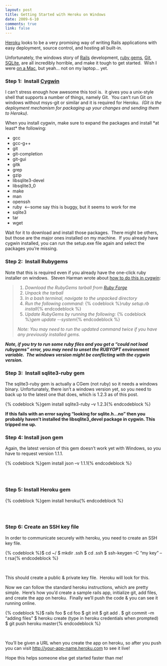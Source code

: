 ```yaml
--- 
layout: post
title: Getting Started with Heroku on Windows
date: 2009-6-10
comments: true
link: false
---
```

<p><a href="http://heroku.com" target="_blank">Heroku</a> looks to be a very promising way of writing Rails applications with easy deployment, source control, and hosting all built-in.</p>  <p>Unfortunately, the windows story of <a href="http://rubyonrails.org" target="_blank">Rails</a> development, <a href="http://rubygems.org" target="_blank">ruby gems</a>, <a href="http://git-scm.com/" target="_blank">Git</a>, <a href="http://www.sqlite.org/" target="_blank">SQLite</a>, are all incredibly horrible, and make it tough to get started.&#160; Wish I were <a href="http://flux88.com/blog/upgrading-my-hackintosh-to-10-5-7/" target="_blank">on a Mac</a>, but yeah… not on my laptop… yet.</p>  <h3>Step 1:&#160; Install <a href="http://www.cygwin.com/" target="_blank">Cygwin</a></h3>  <p>I can’t stress enough how awesome this tool is.&#160; it gives you a unix-style shell that supports a number of things, namely Git.&#160; You can’t run Git on windows without msys-git or similar and it is required for Heroku.&#160; <em>(Git is the deployment mechanism for packaging up your changes and sending them to Heroku)</em>.</p>  <p>When you install cygwin, make sure to expand the packages and install *at least* the following:</p>  <ul>   <li>gcc </li>    <li>gcc-g++ </li>    <li>git </li>    <li>git-completion </li>    <li>git-gui </li>    <li>gitk </li>    <li>grep </li>    <li>gzip </li>    <li>libsqlite3-devel </li>    <li>libsqlite3_0 </li>    <li>make </li>    <li>man </li>    <li>openssh </li>    <li>ruby&#160; &lt;—some say this is buggy, but it seems to work for me </li>    <li>sqlite3 </li>    <li>tar </li>    <li>wget </li> </ul>  <p>Wait for it to download and install those packages.&#160; There might be others, but those are the major ones installed on my machine.&#160; If you already have cygwin installed, you can run the setup.exe file again and select the packages you’re missing.</p>  <h3>Step 2:&#160; Install Rubygems</h3>  <p>Note that this is required even if you already have the one-click ruby installer on windows.&#160; Steven Harman wrote about <a href="http://stevenharman.net/blog/archive/2008/11/12/installing-rubygems-in-cygwin.aspx" target="_blank">how to do this in cygwin</a>:</p>  <blockquote>   <ol>     <li><em>Download the RubyGems tarball from </em><a href="http://rubyforge.org/projects/rubygems/"><em>Ruby Forge</em></a> </li>      <li><em>Unpack the tarball </em></li>      <li><em>In a bash terminal, navigate to the unpacked directory </em></li>      <li><em>Run the following command:</em>         {% codeblock %}<em>ruby setup.rb install</em>{% endcodeblock %}
</li>
<li><em>Update RubyGems by running the following:</em>
{% codeblock %}<em>gem update --system</em>{% endcodeblock %}
</li>
</ol>
<p><em>Note: You may need to run the updated command twice if you have any previously installed gems.</em></p>
</blockquote>
<p><em><strong>Note, if you try to run some ruby files and you get a “could not load rubygems” error, you may need to unset the RUBYOPT environment variable.&#160; The windows version might be conflicting with the cygwin version.</strong></em></p>
<h3>Step 3:&#160; Install sqlite3-ruby gem</h3>
<p>The sqlite3-ruby gem is actually a CGem (not ruby) so it needs a windows binary. Unfortunately, there isn’t a windows version yet, so you need to back up to the latest one that does, which is 1.2.3 as of this post.</p>
{% codeblock %}gem install sqlite3-ruby –v 1.2.3{% endcodeblock %}
<p><strong></strong></p>
<p><strong>If this fails with an error saying “looking for sqlite.h…no” then you probably haven’t installed the libsqlite3_devel package in cygwin. This tripped me up.</strong></p>
<h3>Step 4: Install json gem</h3>
<p>Again, the latest version of this gem doesn’t work yet with Windows, so you have to request version 1.1.1.</p>
{% codeblock %}gem install json –v 1.1.1{% endcodeblock %}
<h3>&#160;</h3>
<h3>Step 5: Install Heroku gem</h3>
{% codeblock %}gem install heroku{% endcodeblock %}
<h3>&#160;</h3>
<h3>Step 6: Create an SSH key file</h3>
<p>In order to communicate securely with heroku, you need to create an SSH key file.</p>
{% codeblock %}$ cd ~/
$ mkdir .ssh
$ cd .ssh
$ ssh-keygen –C “my key” –t rsa{% endcodeblock %}
<p>&#160;</p>
<p>This should create a public &amp; private key file.&#160; Heroku will look for this.</p>
<p>Now we can follow the standard heroku instructions, which are pretty simple.&#160; Here’s how you’d create a sample rails app, initialize git, add files, and create the app on heroku.&#160; Finally we’ll push the code &amp; you can see it running online.</p>
{% codeblock %}$ rails foo
$ cd foo
$ git init
$ git add .
$ git commit –m “adding files”
$ heroku create (type in heroku credentials when prompted)
$ git push heroku master{% endcodeblock %}
<p>&#160;</p>
<p>You’ll be given a URL when you create the app on heroku, so after you push you can visit <a href="http://your-app-name.heroku.com">http://your-app-name.heroku.com</a> to see it live!</p>
<p>Hope this helps someone else get started faster than me!</p>
